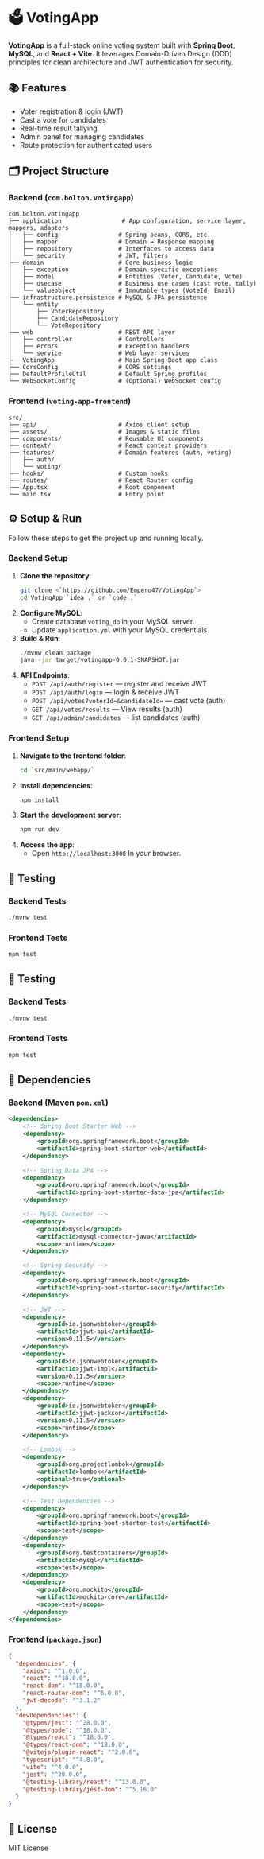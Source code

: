 # 🗳️ VotingApp

**VotingApp** is a full-stack online voting system built with **Spring Boot**, **MySQL**, and **React + Vite**. It leverages Domain-Driven Design (DDD) principles for clean architecture and JWT authentication for security.

## 📚 Features

- Voter registration & login (JWT)
- Cast a vote for candidates
- Real-time result tallying
- Admin panel for managing candidates
- Route protection for authenticated users

## 🗂️ Project Structure

### Backend (`com.bolton.votingapp`)

```
com.bolton.votingapp
├── application                 # App configuration, service layer, mappers, adapters
│   ├── config                 # Spring beans, CORS, etc.
│   ├── mapper                 # Domain ↔ Response mapping
│   ├── repository             # Interfaces to access data
│   └── security               # JWT, filters
├── domain                     # Core business logic
│   ├── exception              # Domain-specific exceptions
│   ├── model                  # Entities (Voter, Candidate, Vote)
│   ├── usecase                # Business use cases (cast vote, tally)
│   └── valueobject            # Immutable types (VoteId, Email)
├── infrastructure.persistence # MySQL & JPA persistence
│   └── entity
│       ├── VoterRepository
│       ├── CandidateRepository
│       └── VoteRepository
├── web                        # REST API layer
│   ├── controller             # Controllers
│   ├── errors                 # Exception handlers
│   └── service                # Web layer services
├── VotingApp                  # Main Spring Boot app class
├── CorsConfig                 # CORS settings
├── DefaultProfileUtil         # Default Spring profiles
└── WebSocketConfig            # (Optional) WebSocket config
```

### Frontend (`voting-app-frontend`)

```
src/
├── api/                       # Axios client setup
├── assets/                    # Images & static files
├── components/                # Reusable UI components
├── context/                   # React context providers
├── features/                  # Domain features (auth, voting)
│   ├── auth/
│   └── voting/
├── hooks/                     # Custom hooks
├── routes/                    # React Router config
├── App.tsx                    # Root component
└── main.tsx                   # Entry point
```

## ⚙️ Setup & Run

Follow these steps to get the project up and running locally.

### Backend Setup

1. **Clone the repository**:
   ```bash
   git clone <`https://github.com/Empero47/VotingApp`>
   cd VotingApp `idea .` or `code .`
   ```
2. **Configure MySQL**:
    - Create database `voting_db` in your MySQL server.
    - Update `application.yml` with your MySQL credentials.
3. **Build & Run**:
   ```bash
   ./mvnw clean package
   java -jar target/votingapp-0.0.1-SNAPSHOT.jar
   ```
4. **API Endpoints**:
    - `POST /api/auth/register` — register and receive JWT
    - `POST /api/auth/login` — login & receive JWT
    - `POST /api/votes?voterId=&candidateId=` — cast vote (auth)
    - `GET /api/votes/results` — View results (auth)
    - `GET /api/admin/candidates` — list candidates (auth)

### Frontend Setup

1. **Navigate to the frontend folder**:
   ```bash
   cd `src/main/webapp/`
   ```
2. **Install dependencies**:
   ```bash
   npm install
   ```
3. **Start the development server**:
   ```bash
   npm run dev
   ```
4. **Access the app**:
    - Open `http://localhost:3000` In your browser.

## 🧪 Testing

### Backend Tests

```bash
./mvnw test
```

### Frontend Tests

```bash
npm test
```

## 🧪 Testing

### Backend Tests

```bash
./mvnw test
```

### Frontend Tests

```bash
npm test
```

## 📑 Dependencies

### Backend (Maven `pom.xml`)

```xml
<dependencies>
    <!-- Spring Boot Starter Web -->
    <dependency>
        <groupId>org.springframework.boot</groupId>
        <artifactId>spring-boot-starter-web</artifactId>
    </dependency>

    <!-- Spring Data JPA -->
    <dependency>
        <groupId>org.springframework.boot</groupId>
        <artifactId>spring-boot-starter-data-jpa</artifactId>
    </dependency>

    <!-- MySQL Connector -->
    <dependency>
        <groupId>mysql</groupId>
        <artifactId>mysql-connector-java</artifactId>
        <scope>runtime</scope>
    </dependency>

    <!-- Spring Security -->
    <dependency>
        <groupId>org.springframework.boot</groupId>
        <artifactId>spring-boot-starter-security</artifactId>
    </dependency>

    <!-- JWT -->
    <dependency>
        <groupId>io.jsonwebtoken</groupId>
        <artifactId>jjwt-api</artifactId>
        <version>0.11.5</version>
    </dependency>
    <dependency>
        <groupId>io.jsonwebtoken</groupId>
        <artifactId>jjwt-impl</artifactId>
        <version>0.11.5</version>
        <scope>runtime</scope>
    </dependency>
    <dependency>
        <groupId>io.jsonwebtoken</groupId>
        <artifactId>jjwt-jackson</artifactId>
        <version>0.11.5</version>
        <scope>runtime</scope>
    </dependency>

    <!-- Lombok -->
    <dependency>
        <groupId>org.projectlombok</groupId>
        <artifactId>lombok</artifactId>
        <optional>true</optional>
    </dependency>

    <!-- Test Dependencies -->
    <dependency>
        <groupId>org.springframework.boot</groupId>
        <artifactId>spring-boot-starter-test</artifactId>
        <scope>test</scope>
    </dependency>
    <dependency>
        <groupId>org.testcontainers</groupId>
        <artifactId>mysql</artifactId>
        <scope>test</scope>
    </dependency>
    <dependency>
        <groupId>org.mockito</groupId>
        <artifactId>mockito-core</artifactId>
        <scope>test</scope>
    </dependency>
</dependencies>
```

### Frontend (`package.json`)

```json
{
  "dependencies": {
    "axios": "^1.0.0",
    "react": "^18.0.0",
    "react-dom": "^18.0.0",
    "react-router-dom": "^6.0.0",
    "jwt-decode": "^3.1.2"
  },
  "devDependencies": {
    "@types/jest": "^28.0.0",
    "@types/node": "^18.0.0",
    "@types/react": "^18.0.0",
    "@types/react-dom": "^18.0.0",
    "@vitejs/plugin-react": "^2.0.0",
    "typescript": "^4.8.0",
    "vite": "^4.0.0",
    "jest": "^28.0.0",
    "@testing-library/react": "^13.0.0",
    "@testing-library/jest-dom": "^5.16.0"
  }
}
```

## 📄 License

MIT License

